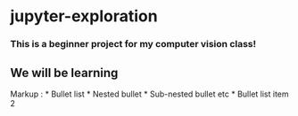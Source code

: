 # jupyter-exploration

### This is a beginner project for my computer vision class!

## We will be learning
 Markup : * Bullet list
              * Nested bullet
                  * Sub-nested bullet etc
          * Bullet list item 2
